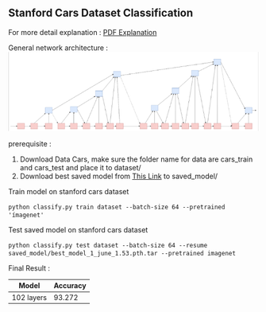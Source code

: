 ## Stanford Cars Dataset Classification

For more detail explanation :
[PDF Explanation](Tryan_Aditya.pdf)

General network architecture :
![Alt text](img/arch_image.PNG?raw=true "Title")

prerequisite :
1. Download Data Cars, make sure the folder name for data are cars_train and cars_test and place it to dataset/
2. Download best saved model from [This Link](https://drive.google.com/file/d/1-7s95JPISwVB9ZcvnQcUQ5e_0Kjn3gVG/view?usp=sharing) to saved_model/


Train model on stanford cars dataset

```
python classify.py train dataset --batch-size 64 --pretrained 'ímagenet'

```
Test saved model on stanford cars dataset

```
python classify.py test dataset --batch-size 64 --resume saved_model/best_model_1_june_1.53.pth.tar --pretrained imagenet

```

Final Result :

| Model                  | Accuracy      |
|------------------------|---------------|
| 102 layers             | 93.272        |
